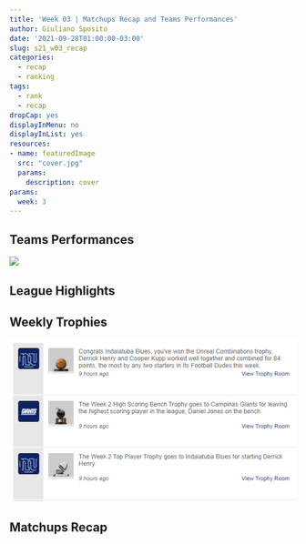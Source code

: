 ```yaml
---
title: 'Week 03 | Matchups Recap and Teams Performances'
author: Giuliano Sposito
date: '2021-09-28T01:00:00-03:00'
slug: s21_w03_recap
categories:
  - recap
  - ranking
tags:
  - rank
  - recap
dropCap: yes
displayInMenu: no
displayInList: yes
resources:
- name: featuredImage
  src: "cover.jpg"
  params:
    description: cover
params:
  week: 3
---
```


<!--more-->







## Teams Performances

<img src="{{< blogdown/postref >}}index_files/figure-html/teamPerf-1.png" width="672" />


## League Highlights




## Weekly Trophies

![Trophies](images/s21_w02_trophies.png)


## Matchups Recap

###  

###  

